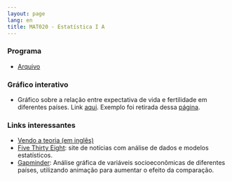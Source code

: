 ```yaml
---
layout: page
lang: en
title: MAT020 - Estatística I A
---
```


### Programa

* [Arquivo](Programa_MAT020.pdf)

### Gráfico interativo

* Gráfico sobre a relação entre expectativa de vida e fertilidade em diferentes países. Link [aqui](exemploGrafico.html). Exemplo foi retirada dessa  [página](http://www.magesblog.com/2016/04/new-r-package-to-access-world-bank-data.html).

### Links interessantes

* [Vendo a teoria (em inglês)](http://students.brown.edu/seeing-theory/index.html)
* [Five Thirty Eight](http://fivethirtyeight.com/): site de notícias com análise de dados e modelos estatísticos.
* [Gapminder](http://www.gapminder.org/tools/#_chart-type=bubbles): Análise gráfica de variáveis socioeconômicas de diferentes países, utilizando animação para aumentar o efeito da comparação.
